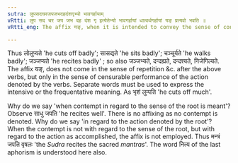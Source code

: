 ```yaml
---
sutra: लुपसदचरजपजभदहदंशगृभ्यो भावगर्हायाम्
vRtti: लुप सद चर जप जभ दह दंश गृ इत्येतेभ्यो भावगर्हायां धात्वर्थगर्हायां यङ् प्रत्यवो भवति ॥
vRtti_eng: The affix यङ्, when it is intended to convey the sense of contempt (गर्हा) in respect of the sense of the root (भाव) comes always after the following roots, viz:- लुप् \"to cut off\", सद् \"to sit\", चर् \"to walk\", जप् \"to mutter silently any sacred formula\", जभ् \"to gape or yawn\", दह् \"to burn\", दश् \"to bite\" and गृ \"to swallow\".

---
```

Thus लोलुप्यते 'he cuts off badly'; सासद्यते 'he sits badly'; चञ्चूर्यते 'he walks badly'; जञ्जप्यते 'he recites badly' ; so also जञ्जभ्यते, दन्दह्यते, दन्दश्यते, निजेगिल्यते. The affix यङ्, does not come in the sense of repetition &c. after the above verbs, but only in the sense of censurable performance of the action denoted by the verbs. Separate words must be used to express the intensive or the frequentative meaning. As भृशं लुम्पति 'he cuts off much'.

Why do we say 'when contempt in regard to the sense of the root is meant'? Observe साधु जपति 'he recites well'. There is no affixing as no contempt is denoted. Why do we say 'in regard to the action denoted by the root'? When the contempt is not with regard to the sense of the root, but with regard to the action as accomplished, the affix is not employed. Thus मन्त्रं जपति वृषलः 'the _Sudra_ recites the sacred _mantras_'. The word नित्य of the last aphorism is understood here also.